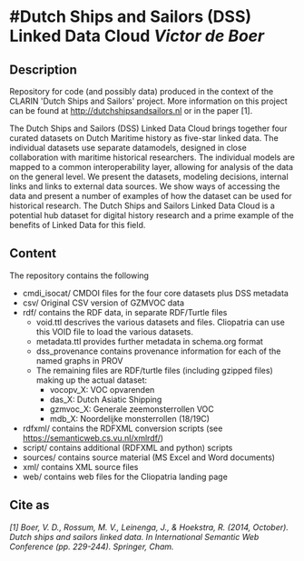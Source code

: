 #Dutch Ships and Sailors (DSS) Linked Data Cloud
*Victor de Boer*
===

## Description
Repository for code (and possibly data) produced in the context of the CLARIN 'Dutch Ships and Sailors' project. More information on this project can be found at http://dutchshipsandsailors.nl or in the paper [1]. 

The Dutch Ships and Sailors (DSS) Linked Data Cloud brings together four curated datasets on Dutch Maritime history as five-star linked data. The individual datasets use separate datamodels, designed in close collaboration with maritime historical researchers. The individual models are mapped to a common interoperability layer, allowing for analysis of the data on the general level. We present the datasets, modeling decisions, internal links and links to external data sources. We show ways of accessing the data and present a number of examples of how the dataset can be used for historical research. The Dutch Ships and Sailors Linked Data Cloud is a potential hub dataset for digital history research and a prime example of the benefits of Linked Data for this field.



## Content
The repository contains the following
- cmdi_isocat/ CMDOI files for the four core datasets plus DSS metadata
- csv/ Original CSV version of GZMVOC data
- rdf/ contains the RDF data, in separate RDF/Turtle files
	- void.ttl descrives the various datasets and files. Cliopatria can use this VOID file to load the various datasets.
	- metadata.ttl provides further metadata in schema.org format
	- dss_provenance contains provenance information for each of the named graphs in PROV
	- The remaining files are RDF/turtle files (including gzipped files) making up the actual dataset:
		- vocopv_X: VOC opvarenden 
		- das_X: Dutch Asiatic Shipping
		- gzmvoc_X: Generale zeemonsterrollen VOC
		- mdb_X: Noordelijke monsterrollen (18/19C)
- rdfxml/ contains the RDFXML conversion scripts (see https://semanticweb.cs.vu.nl/xmlrdf/)
- script/ contains additional (RDFXML and python) scripts
- sources/ contains source material (MS Excel and Word documents)
- xml/ contains XML source files
- web/ contains web files for the Cliopatria landing page


## Cite as
*[1] Boer, V. D., Rossum, M. V., Leinenga, J., & Hoekstra, R. (2014, October). Dutch ships and sailors linked data. In International Semantic Web Conference (pp. 229-244). Springer, Cham.*
